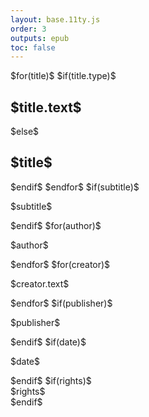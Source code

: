 ```yaml
---
layout: base.11ty.js
order: 3
outputs: epub
toc: false
---
```

<section epub:type="titlepage">
    $for(title)$ $if(title.type)$
    <h1 class="$title.type$">$title.text$</h1>
    $else$
    <h1 class="title">$title$</h1>
    $endif$ $endfor$ $if(subtitle)$
    <p class="subtitle">$subtitle$</p>
    $endif$ $for(author)$
    <p class="author">$author$</p>
    $endfor$ $for(creator)$
    <p class="$creator.role$">$creator.text$</p>
    $endfor$ $if(publisher)$
    <p class="publisher">$publisher$</p>
    $endif$ $if(date)$
    <p class="date">$date$</p>
    $endif$ $if(rights)$
    <div class="rights">$rights$</div>
    $endif$
</section>

